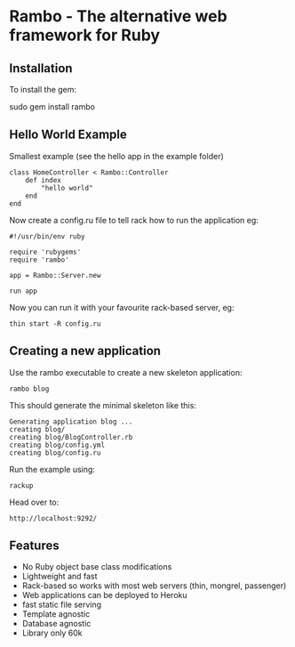 Rambo - The alternative web framework for Ruby
==============================================

Installation
------------

To install the gem:

sudo gem install rambo

Hello World Example
-------------------

Smallest example (see the hello app in the example folder)

    class HomeController < Rambo::Controller
        def index
            "hello world"
        end
    end

Now create a config.ru file to tell rack how to run the application eg:

    #!/usr/bin/env ruby

    require 'rubygems'
    require 'rambo'

    app = Rambo::Server.new

    run app
    
Now you can run it with your favourite rack-based server, eg:

    thin start -R config.ru

Creating a new application
--------------------------

Use the rambo executable to create a new skeleton application:

    rambo blog

This should generate the minimal skeleton like this:

    Generating application blog ...
    creating blog/
    creating blog/BlogController.rb
    creating blog/config.yml
    creating blog/config.ru
    
Run the example using:

    rackup

Head over to:

    http://localhost:9292/

Features
--------

* No Ruby object base class modifications
* Lightweight and fast
* Rack-based so works with most web servers (thin, mongrel, passenger)
* Web applications can be deployed to Heroku
* fast static file serving
* Template agnostic
* Database agnostic
* Library only 60k
